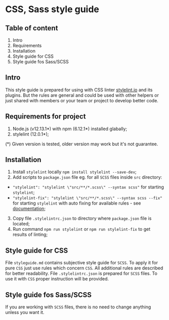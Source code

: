 # CSS, Sass style guide

## Table of content
1. Intro
2. Requirements
3. Installation
4. Style guide for CSS
5. Style guide fos Sass/SCSS

## Intro

This style guide is prepared for using with CSS linter [stylelint.io](https://stylelint.io) and its plugins. But the rules are general and could be used with other helpers or just shared with members or your team or project to develop better code.

## Requirements for project

1. Node.js (v12.13.1*) with npm (6.12.1*) installed glabally;
2. stylelint (12.0.1*);

(*) Given version is tested, older version may work but it's not guarantee.

## Installation

1. Install `stylelint` locally `npm install stylelint --save-dev`;
2. Add scripts to `package.json` file eg. for all `SCSS` files inside `src` directory:
  * `"stylelint": "stylelint \"src/**/*.scss\" --syntax scss"` for starting `stylelint`;
  * `"stylelint-fix": "stylelint \"src/**/*.scss\" --syntax scss --fix"` for starting `stylelint` with auto fixing for available rules - see [documentation](https://stylelint.io/user-guide/rules);
3. Copy file `.stylelintrc.json` to directory where `package.json` file is located;
4. Run command `npm run stylelint` or `npm run stylelint-fix` to get results of linting;

## Style guide for CSS

File `styleguide.md` contains subjective style guide for `SCSS`. To apply it for pure `CSS` just use rules which concern `CSS`. All additional rules are described for better readability.
File `.stylelintrc.json` is prepared for `SCSS` files. To use it with `CSS` proper instruction will be provided.

## Style guide fos Sass/SCSS

If you are working with `SCSS` files, there is no need to change anything unless you want it.
